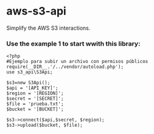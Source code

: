 # aws-s3-api
Simplify the AWS S3 interactions.

### Use the example 1 to start wwith this library:

    <?php
    #Ejemplo para subir un archivo con permisos públicos
    require(__DIR__.'/../vendor/autoload.php');
    use s3_api\S3Api;

    $s3=new S3Api();
    $api = '[API_KEY]';
    $region = '[REGION]';
    $secret = '[SECRET]';
    $file = 'prueba.txt';
    $bucket = '[BUCKET]';

    $s3->connect($api,$secret, $region);
    $s3->upload($bucket, $file);
